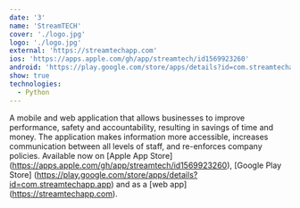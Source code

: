 ```yaml
---
date: '3'
name: 'StreamTECH'
cover: './logo.jpg'
logo: './logo.jpg'
external: 'https://streamtechapp.com'
ios: 'https://apps.apple.com/gh/app/streamtech/id1569923260'
android: 'https://play.google.com/store/apps/details?id=com.streamtechapp.app'
show: true
technologies:
  - Python
---
```


A mobile and web application that allows businesses to improve performance, safety and accountability, resulting in savings of time and money. The application makes information more accessible, increases communication between all levels of staff, and re-enforces company policies. Available now on [Apple App Store] (https://apps.apple.com/gh/app/streamtech/id1569923260), [Google Play Store] (https://play.google.com/store/apps/details?id=com.streamtechapp.app) and as a [web app] (https://streamtechapp.com).
